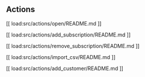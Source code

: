 
## Actions

[[ load:src/actions/open/README.md ]]

[[ load:src/actions/add_subscription/README.md ]]

[[ load:src/actions/remove_subscription/README.md ]]

[[ load:src/actions/import_csv/README.md ]]

[[ load:src/actions/add_customer/README.md ]]
